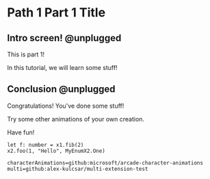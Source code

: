 # Path 1 Part 1 Title

## Intro screen! @unplugged

This is part 1!

In this tutorial, we will learn some stuff!

## Conclusion @unplugged

Congratulations! You've done some stuff!

Try some other animations of your own creation.

Have fun!

```template
let f: number = x1.fib(2)
x2.foo(1, "Hello", MyEnumX2.One)
```

```package
characterAnimations=github:microsoft/arcade-character-animations
multi=github:alex-kulcsar/multi-extension-test
```
